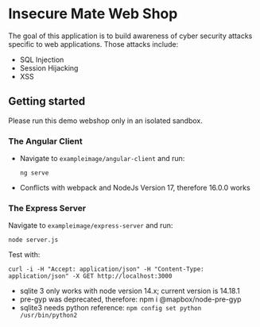 # Insecure Mate Web Shop

The goal of this application is to build awareness of cyber security attacks specific to web applications.
Those attacks include:
* SQL Injection
* Session Hijacking
* XSS

## Getting started

Please run this demo webshop only in an isolated sandbox.

### The Angular Client

* Navigate to `exampleimage/angular-client` and run: 

  `ng serve`

* Conflicts with webpack and NodeJs Version 17, therefore 16.0.0 works

### The Express Server

Navigate to `exampleimage/express-server` and run: 

`node server.js`

Test with:

`curl -i -H "Accept: application/json" -H "Content-Type: application/json" -X GET http://localhost:3000`

* sqlite 3 only works with node version 14.x; current version is 14.18.1
* pre-gyp was deprecated, therefore: npm i @mapbox/node-pre-gyp
* sqlite3 needs python reference:  `npm config set python /usr/bin/python2`
